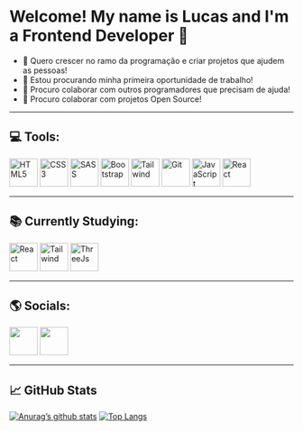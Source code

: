 <h1>Welcome! My name is Lucas and I'm a Frontend Developer 👋</h1>
<ul>
  <li>🌱 Quero crescer no ramo da programação e criar projetos que ajudem as pessoas!</li>
  <li>👷 Estou procurando minha primeira oportunidade de trabalho!</li>
  <li>👯 Procuro colaborar com outros programadores que precisam de ajuda!</li>
  <li>🔨 Procuro colaborar com projetos Open Source!</li>
</ul>

<hr>

<h2>💻 Tools:</h2>
<div>
  <img width='50' height='50' src='https://cdn-icons-png.flaticon.com/512/5968/5968267.png' alt='HTML5'>
  <img width='50' height='50' src='https://cdn-icons-png.flaticon.com/512/5968/5968242.png' alt='CSS3'>
  <img width='50' height='50' src='https://sass-lang.com/assets/img/logos/logo-b6e1ef6e.svg' alt='SASS'>
  <img width='50' height='50' src='https://cdn-icons-png.flaticon.com/512/5968/5968672.png' alt='Bootstrap'>
  <img width='50' height='50' src='https://cdn.icon-icons.com/icons2/2107/PNG/512/file_type_tailwind_icon_130128.png' alt='Tailwind'>
  <img width='50' height='50' src='https://git-scm.com/images/logos/downloads/Git-Icon-1788C.png' alt='Git'>
  <img width='50' height='50' src='https://cdn-icons-png.flaticon.com/512/5968/5968292.png' alt='JavaScript'>
  <img width='50' height='50' src='https://cdn-icons-png.flaticon.com/512/1126/1126012.png' alt='React'>
</div>

<hr>

<h2>📚 Currently Studying:</h2>
<div>
  <img width='50' height='50' src='https://cdn-icons-png.flaticon.com/512/1126/1126012.png' alt='React'>
  <img width='50' height='50' src='https://cdn.icon-icons.com/icons2/2107/PNG/512/file_type_tailwind_icon_130128.png' alt='Tailwind'>
  <img width='50' height='50' src='https://global.discourse-cdn.com/standard17/uploads/threejs/original/2X/e/e4f86d2200d2d35c30f7b1494e96b9595ebc2751.png' alt='ThreeJs'>
</div>

<hr>

<h2>🌎 Socials:</h2>
<div>
  <a href='https://www.linkedin.com/in/lucas-barbosa-b49953231/' target='_blank'><img width='50' height='50' src='https://cdn-icons-png.flaticon.com/512/3536/3536505.png'></a> <!-- Linkedin -->
  <a href='https://github.com/lucas1337dev' target='_blank'><img width='50' height='50' src='https://cdn-icons-png.flaticon.com/512/3291/3291667.png'></a> <!-- GitHub -->
</div>

<hr>

<h2>📈 GitHub Stats</h2>

[![Anurag’s github stats](https://github-readme-stats.vercel.app/api?username=lucas1337dev&theme=dracula)](https://github.com/lucas1337dev)
[![Top Langs](https://github-readme-stats.vercel.app/api/top-langs/?username=lucas1337dev&theme=dracula&layout=compact)](https://github.com/lucas1337dev)
